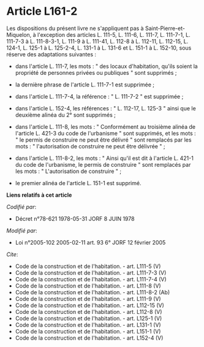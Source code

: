 # Article L161-2

Les dispositions du présent livre ne s'appliquent pas à Saint-Pierre-et-Miquelon, à l'exception des articles L. 111-5, L.
111-6, L. 111-7, L. 111-7-1, L. 111-7-3 à L. 111-8-3-1, L. 111-9 à L. 111-41, L. 112-8 à L. 112-11, L. 112-15, L. 124-1, L.
125-1 à L. 125-2-4, L. 131-1 à L. 131-6 et L. 151-1 à L. 152-10, sous réserve des adaptations suivantes :

- dans l'article L. 111-7, les mots : " des locaux d'habitation, qu'ils soient la propriété de personnes privées ou publiques
" sont supprimés ;

- la dernière phrase de l'article L. 111-7-1 est supprimée ;

- dans l'article L. 111-7-4, la référence : " L. 111-7-2 " est supprimée ;

- dans l'article L. 152-4, les références : " L. 112-17, L. 125-3 " ainsi que le deuxième alinéa du 2° sont supprimés ;

- dans l'article L. 111-8, les mots : " Conformément au troisième alinéa de l'article L. 421-3 du code de l'urbanisme " sont
supprimés, et les mots : " le permis de construire ne peut être délivré " sont remplacés par les mots : " l'autorisation de
construire ne peut être délivrée " ;

- dans l'article L. 111-8-2, les mots : " Ainsi qu'il est dit à l'article L. 421-1 du code de l'urbanisme, le permis de
construire " sont remplacés par les mots : " L'autorisation de construire " ;

- le premier alinéa de l'article L. 151-1 est supprimé.

**Liens relatifs à cet article**

_Codifié par_:

  - Décret n°78-621 1978-05-31 JORF 8 JUIN 1978

_Modifié par_:

  - Loi n°2005-102 2005-02-11 art. 93 6° JORF 12 février 2005

_Cite_:

  - Code de la construction et de l'habitation. - art. L111-5 (V)
  - Code de la construction et de l'habitation. - art. L111-7-3 (V)
  - Code de la construction et de l'habitation. - art. L111-7-4 (V)
  - Code de la construction et de l'habitation. - art. L111-8 (V)
  - Code de la construction et de l'habitation. - art. L111-8-2 (Ab)
  - Code de la construction et de l'habitation. - art. L111-9 (V)
  - Code de la construction et de l'habitation. - art. L112-15 (V)
  - Code de la construction et de l'habitation. - art. L112-8 (V)
  - Code de la construction et de l'habitation. - art. L125-1 (V)
  - Code de la construction et de l'habitation. - art. L131-1 (V)
  - Code de la construction et de l'habitation. - art. L151-1 (V)
  - Code de la construction et de l'habitation. - art. L152-4 (V)
